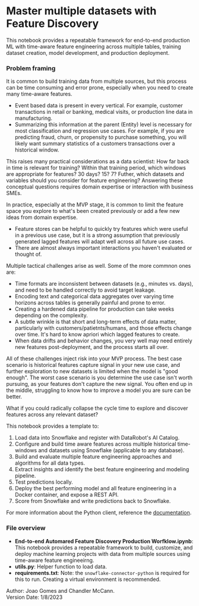 # Master multiple datasets with Feature Discovery

This notebook provides a repeatable framework for end-to-end production ML with time-aware feature engineering across multiple tables, training dataset creation, model development, and production deployment.

### Problem framing

It is common to build training data from multiple sources, but this process can be time consuming and error prone, especially when you need to create many time-aware features.

- Event based data is present in every vertical. For example, customer transactions in retail or banking, medical visits, or production line data in manufacturing.
- Summarizing this information at the parent (Entity) level is necessary for most classification and regression use cases. For example, if you are predicting fraud, churn, or propensity to purchase something, you will likely want summary statistics of a customers transactions over a historical window.

This raises many practical considerations as a data scientist: How far back in time is relevant for training? Within that training period, which windows are appropriate for features? 30 days? 15? 7? Futher, which datasets and variables should you consider for feature engineering? Answering these conceptual questions requires domain expertise or interaction with business SMEs. 

In practice, especially at the MVP stage, it is common to limit the feature space you explore to what's been created previously or add a few new ideas from domain expertise.
- Feature stores can be helpful to quickly try features which were useful in a previous use case, but it is a strong assumption that previously generated lagged features will adapt well across all future use cases.
- There are almost always important interactions you haven't evaluated or thought of. 

Multiple tactical challenges arise as well. Some of the more commnon ones are:
- Time formats are inconsistent between datasets (e.g., minutes vs. days), and need to be handled correctly to avoid target leakage.
- Encoding text and categorical data aggregates over varying time horizons across tables is generally painful and prone to error.
- Creating a hardened data pipeline for production can take weeks depending on the complexity.
- A subtle wrinkle is that short and long-term effects of data matter, particularly with customers/patietnts/humans, and those effects change over time. It's hard to know apriori which lagged features to create.
- When data drifts and behavior changes, you very well may need entirely new features post-deployment, and the process starts all over.

All of these challenges inject risk into your MVP process. The best case scenario is historical features capture signal in your new use case, and further exploration to new datasets is limited when the model is "good enough".  The worst case scenario is you determine the use case isn't worth pursuing, as your features don't capture the new signal.  You often end up in the middle, struggling to know how to improve a model you are sure can be better. 

What if you could radically collapse the cycle time to explore and discover features across any relevant dataset?

This notebook provides a template to:

1. Load data into Snowflake and register with DataRobot's AI Catalog.
2. Configure and build time aware features across multiple historical time-windows and datasets using Snowflake (applicable to any database).
3. Build and evaluate multiple feature engineering approaches and algorithms for all data types.
4. Extract insights and identify the best feature engineering and modeling pipeline.
5. Test predictions locally.
6. Deploy the best performing model and all feature engineering in a Docker container, and expose a REST API.
7. Score from Snowflake and write predictions back to Snowflake.

For more information about the Python client, reference the [documentation](https://docs.datarobot.com/en/docs/api/api-quickstart/index.html).

### File overview

- **End-to-end Automared Feature Discovery Production Worfklow.ipynb**: This notebook provides a repeatable framework to build, customize, and deploy machine learning projects with data from multiple sources using time-aware feature engineeirng.    
- **utils.py**: Helper function to load data.    
- **requirements.txt**: Note: the `snowflake-connector-python` is required for this to run. Creating a virtual environment is recommended.         

Author: Joao Gomes and Chandler McCann.  
Version Date: 1/8/2023
